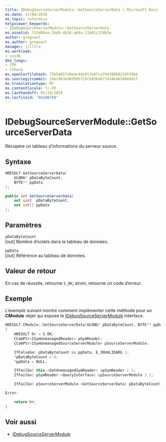 ```yaml
---
title: IDebugSourceServerModule::GetSourceServerData | Microsoft Docs
ms.date: 11/04/2016
ms.topic: reference
helpviewer_keywords:
- IDebugSourceServerModule::GetSourceServerData
ms.assetid: f15d86aa-1bd9-4b16-a64a-21b01c27db2e
author: gregvanl
ms.author: gregvanl
manager: jillfra
ms.workload:
- vssdk
dev_langs:
- CPP
- CSharp
ms.openlocfilehash: 73b5dd57a9e4c4de917e0fca744388b02345f0bb
ms.sourcegitcommit: 19ec963ed6d585719cb83ba677434ea6580e0d1f
ms.translationtype: MT
ms.contentlocale: fr-FR
ms.lasthandoff: 05/24/2019
ms.locfileid: "66208750"
---
```

# <a name="idebugsourceservermodulegetsourceserverdata"></a>IDebugSourceServerModule::GetSourceServerData
Récupère un tableau d’informations du serveur source.

## <a name="syntax"></a>Syntaxe

```cpp
HRESULT GetSourceServerData(
    ULONG* pDataByteCount,
    BYTE** ppData
);
```

```csharp
public int GetSourceServerData(
    out uint  pDataByteCount,
    out int[] ppData
);
```

## <a name="parameters"></a>Paramètres
`pDataByteCount`\
[out] Nombre d’octets dans le tableau de données.

`ppData`\
[out] Référence au tableau de données.

## <a name="return-value"></a>Valeur de retour
En cas de réussite, retourne `S_OK`; sinon, retourne un code d’erreur.

## <a name="example"></a>Exemple
L’exemple suivant montre comment implémenter cette méthode pour un **CModule** objet qui expose le [IDebugSourceServerModule](../../../extensibility/debugger/reference/idebugsourceservermodule.md) interface.

```cpp
HRESULT CModule::GetSourceServerData(ULONG* pDataByteCount, BYTE** ppData)
{
    HRESULT hr = S_OK;
    CComPtr<ISymUnmanagedReader> pSymReader;
    CComPtr<ISymUnmanagedSourceServerModule> pSourceServerModule;

    IfFalseGo( pDataByteCount && ppData, E_INVALIDARG );
    *pDataByteCount = 0;
    *ppData = NULL;

    IfFailGo( this->GetUnmanagedSymReader( &pSymReader ) );
    IfFailGo( pSymReader->QueryInterface( &pSourceServerModule ) );

    IfFailGo( pSourceServerModule->GetSourceServerData( pDataByteCount, ppData ) );

Error:

    return hr;
}
```

## <a name="see-also"></a>Voir aussi
- [IDebugSourceServerModule](../../../extensibility/debugger/reference/idebugsourceservermodule.md)
